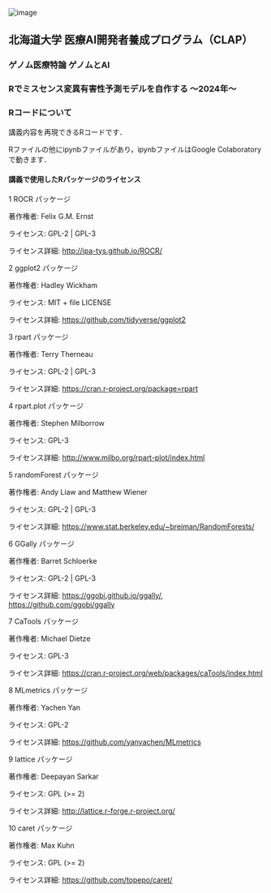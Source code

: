 ![image](https://github.com/tatsuruikeda/databox/assets/85558579/e67f55b7-55ff-4a1c-8d76-ccc6cf4bac65)
## 北海道大学 医療AI開発者養成プログラム（CLAP） ##
### ゲノム医療特論  ゲノムとAI ###
### Rでミスセンス変異有害性予測モデルを自作する 〜2024年〜 ###

### Rコードについて

講義内容を再現できるRコードです．

Rファイルの他にipynbファイルがあり，ipynbファイルはGoogle Colaboratoryで動きます．



#### 講義で使用したRパッケージのライセンス ####

1 ROCR パッケージ

著作権者: Felix G.M. Ernst

ライセンス: GPL-2 | GPL-3

ライセンス詳細: http://ipa-tys.github.io/ROCR/

2 ggplot2 パッケージ

著作権者: Hadley Wickham

ライセンス: MIT + file LICENSE

ライセンス詳細: https://github.com/tidyverse/ggplot2

3 rpart パッケージ

著作権者: Terry Therneau

ライセンス: GPL-2 | GPL-3

ライセンス詳細: https://cran.r-project.org/package=rpart

4 rpart.plot パッケージ

著作権者: Stephen Milborrow

ライセンス: GPL-3

ライセンス詳細: http://www.milbo.org/rpart-plot/index.html

5 randomForest パッケージ

著作権者: Andy Liaw and Matthew Wiener

ライセンス: GPL-2 | GPL-3

ライセンス詳細: https://www.stat.berkeley.edu/~breiman/RandomForests/

6 GGally パッケージ

著作権者: Barret Schloerke

ライセンス: GPL-2 | GPL-3

ライセンス詳細: https://ggobi.github.io/ggally/, https://github.com/ggobi/ggally

7 CaTools パッケージ

著作権者: Michael Dietze

ライセンス: GPL-3

ライセンス詳細: https://cran.r-project.org/web/packages/caTools/index.html

8 MLmetrics パッケージ

著作権者: Yachen Yan

ライセンス: GPL-2

ライセンス詳細: https://github.com/yanyachen/MLmetrics

9 lattice パッケージ

著作権者: Deepayan Sarkar

ライセンス: GPL (>= 2)

ライセンス詳細: http://lattice.r-forge.r-project.org/

10 caret パッケージ

著作権者: Max Kuhn

ライセンス: GPL (>= 2)

ライセンス詳細: https://github.com/topepo/caret/
